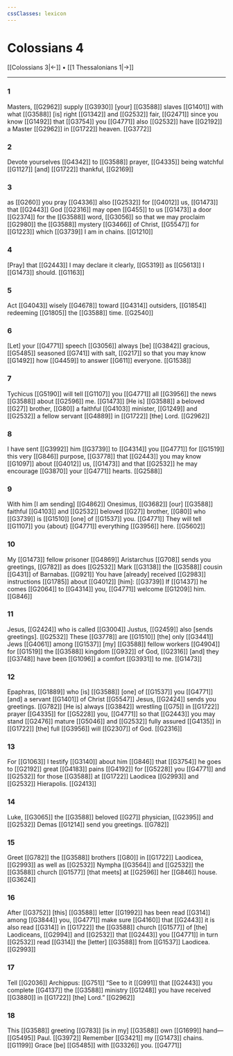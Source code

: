 ```yaml
---
cssClasses: lexicon
---
```


# Colossians 4

[[Colossians 3|←]] • [[1 Thessalonians 1|→]]

---

### 1
Masters, [[G2962]] supply [[G3930]] [your] [[G3588]] slaves [[G1401]] with what [[G3588]] [is] right [[G1342]] and [[G2532]] fair, [[G2471]] since you know [[G1492]] that [[G3754]] you [[G4771]] also [[G2532]] have [[G2192]] a Master [[G2962]] in [[G1722]] heaven. [[G3772]]

### 2
Devote yourselves [[G4342]] to [[G3588]] prayer, [[G4335]] being watchful [[G1127]] [and] [[G1722]] thankful, [[G2169]]

### 3
as [[G260]] you pray [[G4336]] also [[G2532]] for [[G4012]] us, [[G1473]] that [[G2443]] God [[G2316]] may open [[G455]] to us [[G1473]] a door [[G2374]] for the [[G3588]] word, [[G3056]] so that we may proclaim [[G2980]] the [[G3588]] mystery [[G3466]] of Christ, [[G5547]] for [[G1223]] which [[G3739]] I am in chains. [[G1210]]

### 4
[Pray] that [[G2443]] I may declare it clearly, [[G5319]] as [[G5613]] I [[G1473]] should. [[G1163]]

### 5
Act [[G4043]] wisely [[G4678]] toward [[G4314]] outsiders, [[G1854]] redeeming [[G1805]] the [[G3588]] time. [[G2540]]

### 6
[Let] your [[G4771]] speech [[G3056]] always [be] [[G3842]] gracious, [[G5485]] seasoned [[G741]] with salt, [[G217]] so that you may know [[G1492]] how [[G4459]] to answer [[G611]] everyone. [[G1538]]

### 7
Tychicus [[G5190]] will tell [[G1107]] you [[G4771]] all [[G3956]] the news [[G3588]] about [[G2596]] me. [[G1473]] [He is] [[G3588]] a beloved [[G27]] brother, [[G80]] a faithful [[G4103]] minister, [[G1249]] and [[G2532]] a fellow servant [[G4889]] in [[G1722]] [the] Lord. [[G2962]]

### 8
I have sent [[G3992]] him [[G3739]] to [[G4314]] you [[G4771]] for [[G1519]] this very [[G846]] purpose, [[G3778]] that [[G2443]] you may know [[G1097]] about [[G4012]] us, [[G1473]] and that [[G2532]] he may encourage [[G3870]] your [[G4771]] hearts. [[G2588]]

### 9
With him [I am sending] [[G4862]] Onesimus, [[G3682]] [our] [[G3588]] faithful [[G4103]] and [[G2532]] beloved [[G27]] brother, [[G80]] who [[G3739]] is [[G1510]] [one] of [[G1537]] you. [[G4771]] They will tell [[G1107]] you {about} [[G4771]] everything [[G3956]] here. [[G5602]]

### 10
My [[G1473]] fellow prisoner [[G4869]] Aristarchus [[G708]] sends you greetings, [[G782]] as does [[G2532]] Mark [[G3138]] the [[G3588]] cousin [[G431]] of Barnabas. [[G921]] You have [already] received [[G2983]] instructions [[G1785]] about [[G4012]] [him]: [[G3739]] If [[G1437]] he comes [[G2064]] to [[G4314]] you, [[G4771]] welcome [[G1209]] him. [[G846]]

### 11
Jesus, [[G2424]] who is called [[G3004]] Justus, [[G2459]] also [sends greetings]. [[G2532]] These [[G3778]] are [[G1510]] [the] only [[G3441]] Jews [[G4061]] among [[G1537]] [my] [[G3588]] fellow workers [[G4904]] for [[G1519]] the [[G3588]] kingdom [[G932]] of God, [[G2316]] [and] they [[G3748]] have been [[G1096]] a comfort [[G3931]] to me. [[G1473]]

### 12
Epaphras, [[G1889]] who [is] [[G3588]] [one] of [[G1537]] you [[G4771]] [and] a servant [[G1401]] of Christ [[G5547]] Jesus, [[G2424]] sends you greetings. [[G782]] [He is] always [[G3842]] wrestling [[G75]] in [[G1722]] prayer [[G4335]] for [[G5228]] you, [[G4771]] so that [[G2443]] you may stand [[G2476]] mature [[G5046]] and [[G2532]] fully assured [[G4135]] in [[G1722]] [the] full [[G3956]] will [[G2307]] of God. [[G2316]]

### 13
For [[G1063]] I testify [[G3140]] about him [[G846]] that [[G3754]] he goes to [[G2192]] great [[G4183]] pains [[G4192]] for [[G5228]] you [[G4771]] and [[G2532]] for those [[G3588]] at [[G1722]] Laodicea [[G2993]] and [[G2532]] Hierapolis. [[G2413]]

### 14
Luke, [[G3065]] the [[G3588]] beloved [[G27]] physician, [[G2395]] and [[G2532]] Demas [[G1214]] send you greetings. [[G782]]

### 15
Greet [[G782]] the [[G3588]] brothers [[G80]] in [[G1722]] Laodicea, [[G2993]] as well as [[G2532]] Nympha [[G3564]] and [[G2532]] the [[G3588]] church [[G1577]] [that meets] at [[G2596]] her [[G846]] house. [[G3624]]

### 16
After [[G3752]] [this] [[G3588]] letter [[G1992]] has been read [[G314]] among [[G3844]] you, [[G4771]] make sure [[G4160]] that [[G2443]] it is also read [[G314]] in [[G1722]] the [[G3588]] church [[G1577]] of [the] Laodiceans, [[G2994]] and [[G2532]] that [[G2443]] you [[G4771]] in turn [[G2532]] read [[G314]] the [letter] [[G3588]] from [[G1537]] Laodicea. [[G2993]]

### 17
Tell [[G2036]] Archippus: [[G751]] “See to it [[G991]] that [[G2443]] you complete [[G4137]] the [[G3588]] ministry [[G1248]] you have received [[G3880]] in [[G1722]] [the] Lord.” [[G2962]]

### 18
This [[G3588]] greeting [[G783]] [is in my] [[G3588]] own [[G1699]] hand— [[G5495]] Paul. [[G3972]] Remember [[G3421]] my [[G1473]] chains. [[G1199]] Grace [be] [[G5485]] with [[G3326]] you. [[G4771]]

